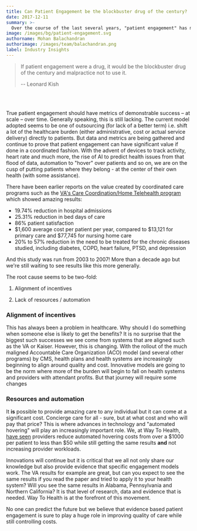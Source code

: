 ```yaml
---
title: Can Patient Engagement be the blockbuster drug of the century?
date: 2017-12-11
summary: >-
  Over the course of the last several years, "patient engagement" has mushroomed into a lead topic for speakers, conferences, trade shows, pitch decks, analyst reports and countless headlines (now including this one). The trouble is, there is still no clear path forward to applying learnings at scale. 
image: /images/bg/patient-engagement.svg
authorname: Mohan Balachandran
authorimage: /images/team/balachandran.png
label: Industry Insights
---
```


<blockquote>
    If patient engagement were a drug, it would be the blockbuster drug of the century and malpractice not to use it.</p>
    -- Leonard Kish
</blockquote>

<br/> <br/>

True patient engagement should have metrics of demonstrable success – at scale – over time. Generally speaking, this is still lacking. The current model adopted seems to be one of outsourcing (for lack of a better term) i.e. shift a lot of the healthcare burden (either administrative, cost or actual service delivery) directly to patients. But data and metrics are being gathered and continue to prove that patient engagement can have significant value if done in a coordinated fashion. With the advent of devices to track activity, heart rate and much more, the rise of AI to predict health issues from that flood of data, automation to "hover" over patients and so on, we are on the cusp of putting patients where they belong - at the center of their own health (with some assistance).


There have been earlier reports on the value created by coordinated care programs such as the [VA's Care Coordination/Home Telehealth program](https://www.ncbi.nlm.nih.gov/pubmed/19119835) which showed amazing results:

- 19.74% reduction in hospital admissions
- 25.31% reduction in bed days of care
- 86% patient satisfaction
- $1,600 average cost per patient per year, compared to $13,121 for primary care and $77,745 for nursing home care
- 20% to 57% reduction in the need to be treated for the chronic diseases studied, including diabetes, COPD, heart failure, PTSD, and depression

And this study was run from 2003 to 2007! More than a decade ago but we're still waiting to see results like this more generally.

The root cause seems to be two-fold:

1. Alignment of incentives

2. Lack of resources / automation

### Alignment of incentives
This has always been a problem in healthcare. Why should I do something when someone else is likely to get the benefits? It is no surprise that the biggest such successes we see come from systems that are aligned such as the VA or Kaiser. However, this is changing. With the rollout of the much maligned Accountable Care Organization (ACO) model (and several other programs) by CMS, health plans and health systems are increasingly beginning to align around quality and cost. Innovative models are going to be the norm where more of the burden will begin to fall on health systems and providers with attendant profits. But that journey will require some changes

### Resources and automation
It **is** possible to provide amazing care to any individual but it can come at a significant cost. Concierge care for all - sure, but at what cost and who will pay that price? This is where advances in technology and "automated hovering" will play an increasingly important role. We, at Way To Health, [have seen](/casestudies/livbetter) providers reduce automated hovering costs from over a $1000 per patient to less than $50 while still getting the same results **and** not increasing provider workloads.


Innovations will continue but it is critical that we all not only share our knowledge but also provide evidence that specific engagement models work. The VA results for example are great, but can you expect to see the same results if you read the paper and tried to apply it to your health system? Will you see the same results in Alabama, Pennsylvania and Northern California? It is that level of research, data and evidence that is needed. Way To Health is at the forefront of this movement. 

No one can predict the future but we believe that evidence based patient engagement is sure to play a huge role in improving quality of care while still controlling costs.